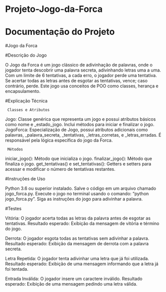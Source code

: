# Projeto-Jogo-da-Forca

# Documentação do Projeto

#Jogo da Forca

#Descrição do Jogo

O Jogo da Forca é um jogo clássico de adivinhação de palavras, onde o jogador tenta descobrir uma palavra secreta, adivinhando letras uma a uma. Com um limite de 6 tentativas, a cada erro, o jogador perde uma tentativa. Se acertar todas as letras antes de esgotar as tentativas, vence; caso contrário, perde. Este jogo usa conceitos de POO como classes, herança e encapsulamento.	

#Explicação Técnica

     Classes e Atributos

Jogo: Classe genérica que representa um jogo e possui atributos básicos como    nome e _estado_jogo. Inclui métodos para iniciar e finalizar o jogo.
JogoForca: Especialização de Jogo, possui atributos adicionais como palavras, _palavra_secreta, _tentativas, _letras_corretas, e _letras_erradas. É responsável pela lógica específica do jogo da Forca.

     Métodos 

iniciar_jogo(): Método que inicializa o jogo.
finalizar_jogo(): Método que finaliza o jogo.
get_tentativas() e set_tentativas(): Getters e setters para acessar e modificar o número de tentativas restantes.
     	
	
#Instruções de Uso

Python 3.6 ou superior instalado.
Salve o código em um arquivo chamado jogo_forca.py.
Execute o jogo no terminal usando o comando: “python jogo_forca.py”.
Siga as instruções do jogo para adivinhar a palavra.


#Testes

Vitória: O jogador acerta todas as letras da palavra antes de esgotar as tentativas.
Resultado esperado: Exibição da mensagem de vitória e término do jogo.

Derrota: O jogador esgota todas as tentativas sem adivinhar a palavra.
Resultado esperado: Exibição da mensagem de derrota com a palavra secreta.

Letra Repetida: O jogador tenta adivinhar uma letra que já foi utilizada.
Resultado esperado: Exibição de uma mensagem informando que a letra já foi   tentada.

Entrada Inválida: O jogador insere um caractere inválido.
Resultado esperado: Exibição de uma mensagem pedindo uma letra válida.
